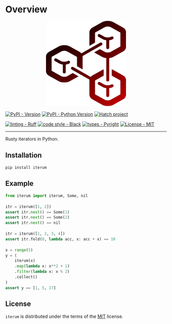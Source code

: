 # Overview

<div align="center">
<img src="assets/logo.png" alt="Iterum logo" width="250" role="img">
</div>

[![PyPI - Version](https://img.shields.io/pypi/v/iterum.svg)](https://pypi.org/project/iterum)
[![PyPI - Python Version](https://img.shields.io/pypi/pyversions/iterum.svg)](https://pypi.org/project/iterum)
[![Hatch project](https://img.shields.io/badge/%F0%9F%A5%9A-Hatch-4051b5.svg)](https://github.com/pypa/hatch)


[![linting - Ruff](https://img.shields.io/endpoint?url=https://raw.githubusercontent.com/charliermarsh/ruff/main/assets/badge/v2.json)](https://github.com/astral-sh/ruff)
[![code style - Black](https://img.shields.io/badge/code%20style-black-000000.svg)](https://github.com/psf/black)
[![types - Pyright](https://microsoft.github.io/pyright/img/pyright_badge.svg)](https://microsoft.github.io/pyright/)
[![License - MIT](https://img.shields.io/badge/license-MIT-9400d3.svg)](https://spdx.org/licenses/)

-----

Rusty iterators in Python.

## Installation

```console
pip install iterum
```

## Example

```python
from iterum import iterum, Some, nil

itr = iterum([1, 2])
assert itr.next() == Some(1)
assert itr.next() == Some(2)
assert itr.next() == nil

itr = iterum([1, 2, 3, 4])
assert itr.fold(0, lambda acc, x: acc + x) == 10

x = range(5)
y = (
    iterum(x)
    .map(lambda x: x**2 + 1)
    .filter(lambda x: x % 2)
    .collect()
)
assert y == [1, 5, 17]
```

## License

`iterum` is distributed under the terms of the [MIT](https://spdx.org/licenses/MIT.html) license.
